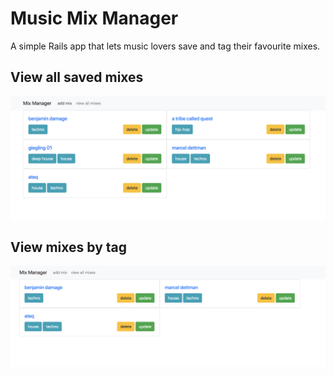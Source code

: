 # Music Mix Manager

A simple Rails app that lets music lovers save and tag their favourite mixes.

## View all saved mixes
![all mixes](public/all_mixes.png)

## View mixes by tag   
![tagged mixes only](public/search_by_tag.png)

